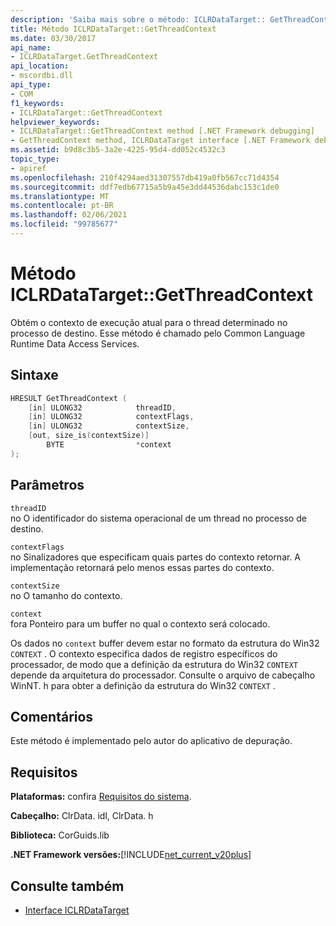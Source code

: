 ```yaml
---
description: 'Saiba mais sobre o método: ICLRDataTarget:: GetThreadContext'
title: Método ICLRDataTarget::GetThreadContext
ms.date: 03/30/2017
api_name:
- ICLRDataTarget.GetThreadContext
api_location:
- mscordbi.dll
api_type:
- COM
f1_keywords:
- ICLRDataTarget::GetThreadContext
helpviewer_keywords:
- ICLRDataTarget::GetThreadContext method [.NET Framework debugging]
- GetThreadContext method, ICLRDataTarget interface [.NET Framework debugging]
ms.assetid: b9d8c3b5-3a2e-4225-95d4-dd052c4532c3
topic_type:
- apiref
ms.openlocfilehash: 210f4294aed31307557db419a0fb567cc71d4354
ms.sourcegitcommit: ddf7edb67715a5b9a45e3dd44536dabc153c1de0
ms.translationtype: MT
ms.contentlocale: pt-BR
ms.lasthandoff: 02/06/2021
ms.locfileid: "99785677"
---
```

# <a name="iclrdatatargetgetthreadcontext-method"></a>Método ICLRDataTarget::GetThreadContext

Obtém o contexto de execução atual para o thread determinado no processo de destino. Esse método é chamado pelo Common Language Runtime Data Access Services.  
  
## <a name="syntax"></a>Sintaxe  
  
```cpp  
HRESULT GetThreadContext (  
    [in] ULONG32            threadID,  
    [in] ULONG32            contextFlags,  
    [in] ULONG32            contextSize,  
    [out, size_is(contextSize)]
        BYTE                *context  
);  
```  
  
## <a name="parameters"></a>Parâmetros  

 `threadID`  
 no O identificador do sistema operacional de um thread no processo de destino.  
  
 `contextFlags`  
 no Sinalizadores que especificam quais partes do contexto retornar. A implementação retornará pelo menos essas partes do contexto.  
  
 `contextSize`  
 no O tamanho do contexto.  
  
 `context`  
 fora Ponteiro para um buffer no qual o contexto será colocado.  
  
 Os dados no `context` buffer devem estar no formato da estrutura do Win32 `CONTEXT` . O contexto especifica dados de registro específicos do processador, de modo que a definição da estrutura do Win32 `CONTEXT` depende da arquitetura do processador. Consulte o arquivo de cabeçalho WinNT. h para obter a definição da estrutura do Win32 `CONTEXT` .  
  
## <a name="remarks"></a>Comentários  

 Este método é implementado pelo autor do aplicativo de depuração.  
  
## <a name="requirements"></a>Requisitos  

 **Plataformas:** confira [Requisitos do sistema](../../get-started/system-requirements.md).  
  
 **Cabeçalho:** ClrData. idl, ClrData. h  
  
 **Biblioteca:** CorGuids.lib  
  
 **.NET Framework versões:**[!INCLUDE[net_current_v20plus](../../../../includes/net-current-v20plus-md.md)]  
  
## <a name="see-also"></a>Consulte também

- [Interface ICLRDataTarget](iclrdatatarget-interface.md)
